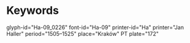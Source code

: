 # Keywords
glyph-id="Ha-09_0226"
font-id="Ha-09"
printer-id="Ha"
printer="Jan Haller"
period="1505–1525"
place="Kraków"
PT plate="172"
